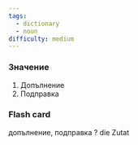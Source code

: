 ```yaml
---
tags:
  - dictionary
  - noun
difficulty: medium
---
```

### Значение
1. Допълнение 
2. Подправка

### Flash card
допълнение, подправка
?
die Zutat
<!--SR:!2024-07-17,3,250-->
